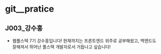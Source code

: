 # git__pratice

## J003_강수홍
- 웹풀스택 7기 강수홍입니다! 현재까지는 프론트엔드 위주로 공부해왔고, 백엔드도 잘해져서 뛰어난 풀스택 개발자로서 거듭나고 싶습니다!
